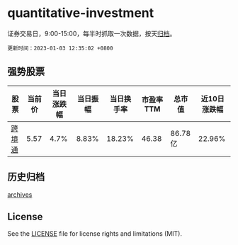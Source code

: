 # quantitative-investment

证券交易日，9:00-15:00，每半时抓取一次数据，按天[归档](archives)。

`更新时间：2023-01-03 12:35:02 +0800`

## 强势股票

|股票|当前价|当日涨跌幅|当日振幅|当日换手率|市盈率TTM|总市值|近10日涨跌幅|
|----|----|----|----|----|----|----|----|
|[跨境通](https://xueqiu.com/S/SZ002640)|5.57|4.7%|8.83%|18.23%|46.38|86.78亿|22.96%|

## 历史归档

[archives](archives)

## License

See the [LICENSE](LICENSE) file for license rights and limitations (MIT).